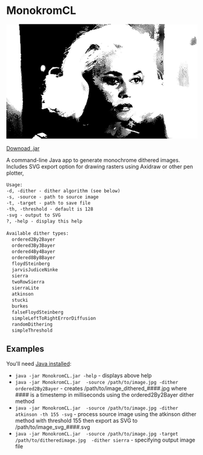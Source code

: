 # MonokromCL

![Screenshot](screenshots/jeanne_moreau_la_baie_des_anges_dithered_1516519350150.jpg)

[Downoad .jar](https://github.com/fiskurgit/MonokromCL/raw/master/out/artifacts/MonokromCL_jar/MonokromCL.jar)

A command-line Java app to generate monochrome dithered images. Includes SVG export option for drawing rasters using Axidraw or other pen plotter,

```
Usage:
-d, -dither - dither algorithm (see below)
-s, -source - path to source image
-t, -target - path to save file
-th, -threshold - default is 128
-svg - output to SVG
?, -help - display this help

Available dither types:
  ordered2By2Bayer
  ordered3By3Bayer
  ordered4By4Bayer
  ordered8By8Bayer
  floydSteinberg
  jarvisJudiceNinke
  sierra
  twoRowSierra
  sierraLite
  atkinson
  stucki
  burkes
  falseFloydSteinberg
  simpleLeftToRightErrorDiffusion
  randomDithering
  simpleThreshold
```

## Examples

You'll need [Java installed](https://java.com/download):

* `java -jar MonokromCL.jar -help` - displays above help
* `java -jar MonokromCL.jar  -source /path/to/image.jpg -dither ordered2By2Bayer` - creates /path/to/image_dithered_####.jpg where #### is a timestemp in milliseconds using the ordered2By2Bayer dither method
* `java -jar MonokromCL.jar  -source /path/to/image.jpg -dither atkinson -th 155 -svg` - process source image using the atkinson dither method with threshold 155 then export as SVG to /path/to/image_svg_####.svg
* `java -jar MonokromCL.jar  -source /path/to/image.jpg -target /path/to/ditheredimage.jpg  -dither sierra` - specifying output image file
